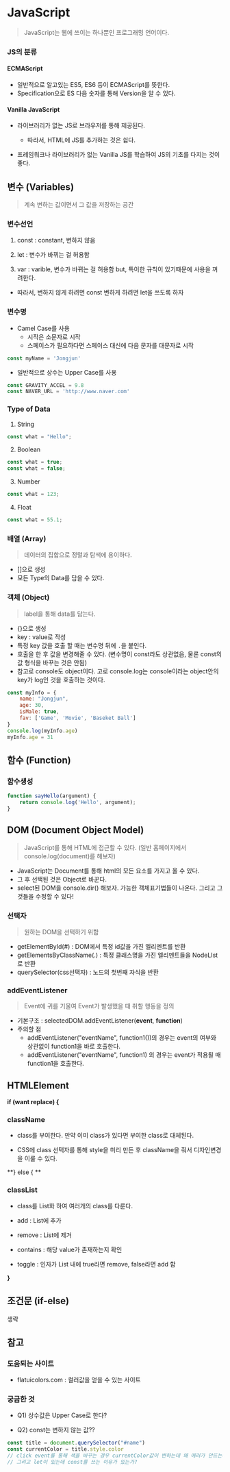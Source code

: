 # JavaScript

> JavaScript는 웹에 쓰이는 하나뿐인 프로그래밍 언어이다.

### JS의 분류

#### ECMAScript

- 일반적으로 알고있는 ES5, ES6 등이 ECMAScript를 뜻한다.
- Specification으로 ES 다음 숫자를 통해 Version을 알 수 있다.

#### Vanilla JavaScript

- 라이브러리가 없는 JS로 브라우저를 통해 제공된다.
  
  - 따라서, HTML에 JS를 추가하는 것은 쉽다.
  
- 프레임워크나 라이브러리가 없는 Vanilla JS를 학습하여 JS의 기초를 다지는 것이 좋다.

  

## 변수 (Variables)

> 계속 변하는 값이면서 그 값을 저장하는 공간

### 변수선언

1. const : constant, 변하지 않음 

2. let : 변수가 바뀌는 걸 허용함

3. var : varible, 변수가 바뀌는 걸 허용함 but, 특이한 규칙이 있기때문에 사용을 꺼려한다.

- 따라서, 변하지 않게 하려면 const 변하게 하려면 let을 쓰도록 하자

  


### 변수명

- Camel Case를 사용
  - 시작은 소문자로 시작
  - 스페이스가 필요하다면 스페이스 대신에 다음 문자를 대문자로 시작

```javascript
const myName = 'Jongjun'
```

- 일반적으로 상수는 Upper Case를 사용

```javascript
const GRAVITY_ACCEL = 9.8
const NAVER_URL = 'http://www.naver.com'
```



### Type of Data

1. String

```javascript
const what = "Hello";
```

2. Boolean

```javascript
const what = true;
const what = false;
```

3. Number

```javascript
const what = 123;
```

4. Float

```javascript
const what = 55.1;	
```



### 배열 (Array)

> 데이터의 집합으로 정렬과 탐색에 용이하다.

- []으로 생성
- 모든 Type의 Data를 담을 수 있다.



### 객체 (Object)

> label을 통해 data를 담는다.

- {}으로 생성
- key : value로 작성
- 특정 key 값을 호출 할 때는 변수명 뒤에 `.`을 붙인다.
- 호출을 한 후 값을 변경해줄 수 있다. (변수명이 const라도 상관없음, 물론 const의 값 형식을 바꾸는 것은 안됨)
- 참고로 console도 object이다. 고로 console.log는 console이라는 object안의 key가 log인 것을 호출하는 것이다.

```javascript
const myInfo = {
	name: "Jongjun",
    age: 30,
    isMale: true,
    fav: ['Game', 'Movie', 'Baseket Ball']
}
console.log(myInfo.age)
myInfo.age = 31
```



## 함수 (Function)

### 함수생성

```javascript
function sayHello(argument) {
    return console.log('Hello', argument);
}
```



## DOM (Document Object Model)

> JavaScript를 통해 HTML에 접근할 수 있다. (일반 홈페이지에서 console.log(document)를 해보자)

- JavaScript는 Document를 통해 html의 모든 요소를 가지고 올 수 있다.
- 그 후 선택된 것은 Object로 바꾼다.
- select된 DOM을 console.dir() 해보자. 가능한 객체표기법들이 나온다. 그리고 그 것들을 수정할 수 있다!

### 선택자

> 원하는 DOM을 선택하기 위함

- getElementById(#) : DOM에서 특정 id값을 가진 엘리멘트를 반환
- getElementsByClassName(.) : 특정 클래스명을 가진 엘리멘트들을 NodeLIst로 반환
- querySelector(css선택자) : 노드의 첫번째 자식을 반환



### addEventListener

> Event에 귀를 기울여 Event가 발생했을 때 취할 행동을 정의

- 기본구조 : selectedDOM.addEventListener(**event**, **function**)
- 주의할 점
  - addEventListener("eventName", function1())의 경우는 event의 여부와 상관없이 function1을 바로 호출한다. 
  - addEventListener("eventName", function1) 의 경우는 event가 적용될 때 function1을 호출한다.



## HTMLElement

**if (want replace) {**

### className

- class를 부여한다. 만약 이미 class가 있다면 부여한 class로 대체된다.

- CSS에 class 선택자를 통해 style을 미리 만든 후 className을 줘서 디자인변경을 이룰 수 있다.

**} else { **

### classList

- class를 List화 하여 여러개의 class를 다룬다.

- add : List에 추가
- remove : List에 제거
- contains : 해당 value가 존재하는지 확인
- toggle : 인자가 List 내에 true라면 remove, false라면 add 함

**}**



## 조건문 (if-else)

생략



## 참고

### 도움되는 사이트

- flatuicolors.com : 컬러값을 얻을 수 있는 사이트



### 궁금한 것

- Q1) 상수값은 Upper Case로 한다?

- Q2) const는 변하지 않는 값??

```javascript
const title = document.querySelector("#name")
const currentColor = title.style.color
// click event를 통해 색을 바꾸는 경우 currentColor값이 변하는데 왜 에러가 안뜨는가?
// 그리고 let이 있는데 const를 쓰는 이유가 있는가? 	
```